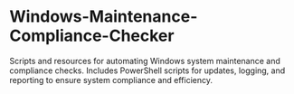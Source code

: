 # Windows-Maintenance-Compliance-Checker
Scripts and resources for automating Windows system maintenance and compliance checks. Includes PowerShell scripts for updates, logging, and reporting to ensure system compliance and efficiency.
